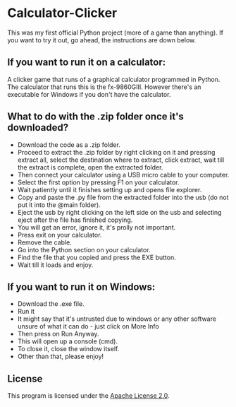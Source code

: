 # Calculator-Clicker

This was my first official Python project (more of a game than anything). If you want to try it out, go ahead, the instructions are down below.

## If you want to run it on a calculator:
A clicker game that runs of a graphical calculator programmed in Python. The calculator that runs this is the fx-9860GIII. However there's an executable for Windows if you don't have the calculator.

## What to do with the .zip folder once it's downloaded?
- Download the code as a .zip folder.
- Proceed to extract the .zip folder by right clicking on it and pressing extract all, select the destination where to extract, click extract, wait till the extract is complete, open the extracted folder.
- Then connect your calculator using a USB micro cable to your computer.
- Select the first option by pressing F1 on your calculator.
- Wait patiently until it finishes setting up and opens file explorer.
- Copy and paste the .py file from the extracted folder into the usb (do not put it into the @main folder).
- Eject the usb by right clicking on the left side on the usb and selecting eject after the file has finished copying.
- You will get an error, ignore it, it's prolly not important.
- Press exit on your calculator.
- Remove the cable.
- Go into the Python section on your calculator.
- Find the file that you copied and press the EXE button.
- Wait till it loads and enjoy.

## If you want to run it on Windows:
- Download the .exe file.
- Run it
- It might say that it's untrusted due to windows or any other software unsure of what it can do - just click on More Info
- Then press on Run Anyway.
- This will open up a console (cmd).
- To close it, close the window itself.
- Other than that, please enjoy!

## License 

This program is licensed under the [Apache License 2.0](LICENSE).
